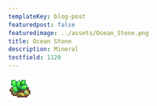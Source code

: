 ```yaml
---
templateKey: blog-post
featuredpost: false
featuredimage: ../assets/Ocean_Stone.png
title: Ocean Stone
description: Mineral
testfield: 1120
---
```

![Ocean Stone](../assets/Ocean_Stone.png)